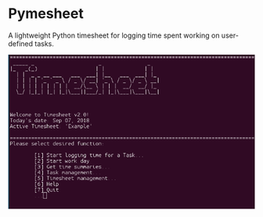 # Pymesheet

A lightweight Python timesheet for logging time spent working on user-defined tasks.


![Main Menu](/pymesheet/gfx/timesheet.png?raw=true "Main Menu")
